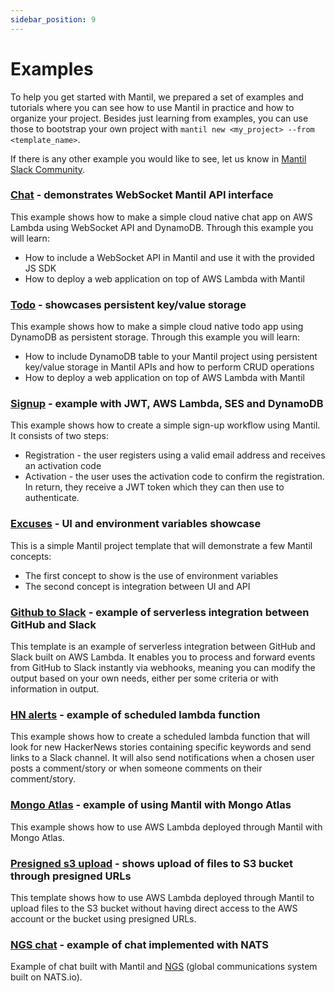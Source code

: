 ```yaml
---
sidebar_position: 9
---
```

# Examples

To help you get started with Mantil, we prepared a set of examples and tutorials where you can see how to use Mantil in practice and how to organize your project. Besides just learning from examples, you can use those to bootstrap your own project with `mantil new <my_project> --from <template_name>`.

If there is any other example you would like to see, let us know in [Mantil Slack Community](https://join.slack.com/t/mantilcommunity/shared_invite/zt-z3iy0lsn-7zD_6nqEucsgygTvHmnxAw).

### [Chat](https://github.com/mantil-io/example-chat) - demonstrates WebSocket Mantil API interface


This example shows how to make a simple cloud native chat app on AWS Lambda using WebSocket API and DynamoDB. Through this example you will learn:
* How to include a WebSocket API in Mantil and use it with the provided JS SDK
* How to deploy a web application on top of AWS Lambda with Mantil

### [Todo](https://github.com/mantil-io/example-todo) - showcases persistent key/value storage


This example shows how to make a simple cloud native todo app using DynamoDB as persistent storage. Through this example you will learn:
* How to include DynamoDB table to your Mantil project using persistent key/value storage in Mantil APIs and how to perform CRUD operations
* How to deploy a web application on top of AWS Lambda with Mantil

### [Signup](https://github.com/mantil-io/example-signup) - example with JWT, AWS Lambda, SES and DynamoDB

This example shows how to create a simple sign-up workflow using Mantil. It consists of two steps:
* Registration - the user registers using a valid email address and receives an activation code
* Activation - the user uses the activation code to confirm the registration. In return, they receive a JWT token which they can then use to authenticate.

### [Excuses](https://github.com/mantil-io/example-excuses) - UI and environment variables showcase

This is a simple Mantil project template that will demonstrate a few Mantil concepts:
* The first concept to show is the use of environment variables
* The second concept is integration between UI and API

### [Github to Slack](https://github.com/mantil-io/template-github-to-slack) - example of serverless integration between GitHub and Slack

This template is an example of serverless integration between GitHub and Slack built on AWS Lambda. It enables you to process and forward events from GitHub to Slack instantly via webhooks, meaning you can modify the output based on your own needs, either per some criteria or with information in output. 

### [HN alerts](https://github.com/mantil-io/example-hn-alerts) - example of scheduled lambda function

This example shows how to create a scheduled lambda function that will look for new HackerNews stories containing specific keywords and send links to a Slack channel. It will also send notifications when a chosen user posts a comment/story or when someone comments on their comment/story.

### [Mongo Atlas](https://github.com/mantil-io/example-mongo-atlas) - example of using Mantil with Mongo Atlas

This example shows how to use AWS Lambda deployed through Mantil with Mongo Atlas.

### [Presigned s3 upload](https://github.com/mantil-io/template-presigned-s3-upload) - shows upload of files to S3 bucket through presigned URLs

This template shows how to use AWS Lambda deployed through Mantil to upload files to the S3 bucket without having direct access to the AWS account or the bucket using presigned URLs.

### [NGS chat](https://github.com/mantil-io/example-ngs-chat) - example of chat implemented with NATS

Example of chat built with Mantil and [NGS](https://synadia.com/ngs) (global communications system built on NATS.io).